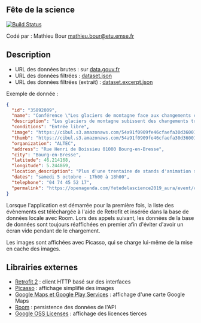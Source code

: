 ## Fête de la science
[![Build Status](https://img.shields.io/github/workflow/status/ISMIN-Design-Of-Mobile-Application/open-data-android-app-mathieu-bour/Android%20CI?style=flat-square)](https://github.com/ISMIN-Design-Of-Mobile-Application/open-data-android-app-mathieu-bour/actions?query=workflow%3A%22Android+CI%22)

Codé par : Mathieu Bour <mathieu.bour@etu.emse.fr>

## Description  

- URL des données brutes : sur [data.gouv.fr](https://www.data.gouv.fr/fr/datasets/programme-de-la-fete-de-la-science-2019)
- URL des données filtrées : [dataset.json](https://storage.googleapis.com/public.mathieu-bour.fr/projects/emse-3a-android/dataset.json)
- URL des données filtrées (extrait) : [dataset.excerpt.json](https://storage.googleapis.com/public.mathieu-bour.fr/projects/emse-3a-android/dataset.excerpt.json)

Exemple de donnée :

```json
{
  "id": "35892009",
  "name": "Conférence \"Les glaciers de montagne face aux changements climatiques\"",
  "description": "Les glaciers de montagne subissent des changements très importants et facilement identifiables depuis quelques décennies, qui témoignent des changements climatiques.",
  "conditions": "Entrée libre",
  "image": "https://cibul.s3.amazonaws.com/54a91f0909fe46cfaefa30d3600184e4.base.image.jpg",
  "thumb": "https://cibul.s3.amazonaws.com/54a91f0909fe46cfaefa30d3600184e4.thumb.image.jpg",
  "organization": "ALTEC",
  "address": "Rue Henri de Boissieu 01000 Bourg-en-Bresse",
  "city": "Bourg-en-Bresse",
  "latitude": 46.214168,
  "longitude": 5.244869,
  "location_description": "Plus d'une trentaine de stands d'animation scientifique, un programme riche de conférences et de projections, la visite du Technopole Alimentec... Découvrez la programmation très riche de cette nouvelle édition du village des sciences de Bourg-en-Bresse !\n\nPROGRAMME :\nVendredi 4 octobre de 18h à 21h : inauguration départementale et conférence sur l'innovation médicale avec le Centre Hospitalier de Bourg-en-Bresse\nSamedi 5 octobre (14h à 18h) et dimanche 6 octobre (10h à 18h) : stands, conférences, projections, visite...\n\nINFOS PRATIQUES :\nBuvette équitable avec Artisans du Monde le samedi et dimanche\nNOUVEAU : Restauration rapide et locale avec le Foodtruck fermier le dimanche midi !",
  "dates": "samedi 5 octobre - 17h00 à 18h00",
  "telephone": "04 74 45 52 17",
  "permalink": "https://openagenda.com/fetedelascience2019_aura/event/conference-les-glaciers-de-montagne-face-aux-changements-climatiques"
}
```

Lorsque l'application est démarrée pour la première fois, la liste des évènements est téléchargée
à l'aide de Retrofit et insérée dans la base de données locale avec Room.
Lors des appels suivant, les données de la base de données sont toujours réaffichées en premier afin
d'éviter d'avoir un écran vide pendant de le chargement.

Les images sont affichées avec Picasso, qui se charge lui-même de la mise en cache des images.

## Librairies externes

- [Retrofit 2](https://square.github.io/retrofit/) : client HTTP basé sur des interfaces
- [Picasso](https://square.github.io/picasso/) : affichage simplifié des images
- [Google Maps et Google Play Services](https://developers.google.com/maps/documentation/android-sdk/intro) : affichage d'une carte Google Maps
- [Room](https://developer.android.com/topic/libraries/architecture/room) : persistence des données de l'API
- [Google OSS Licenses](https://github.com/google/play-services-plugins) : affichage des licences tierces